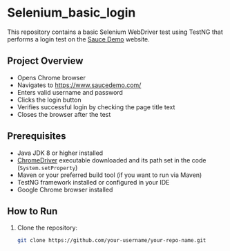 # Selenium_basic_login

This repository contains a basic Selenium WebDriver test using TestNG that performs a login test on the [Sauce Demo](https://www.saucedemo.com/) website.

## Project Overview

- Opens Chrome browser
- Navigates to https://www.saucedemo.com/
- Enters valid username and password
- Clicks the login button
- Verifies successful login by checking the page title text
- Closes the browser after the test

## Prerequisites

- Java JDK 8 or higher installed
- [ChromeDriver](https://sites.google.com/chromium.org/driver/) executable downloaded and its path set in the code (`System.setProperty`)
- Maven or your preferred build tool (if you want to run via Maven)
- TestNG framework installed or configured in your IDE
- Google Chrome browser installed

## How to Run

1. Clone the repository:
   ```bash
   git clone https://github.com/your-username/your-repo-name.git
